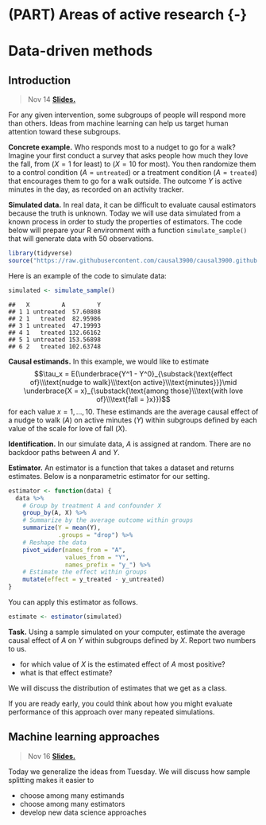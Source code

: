 
# (PART) Areas of active research {-}

# Data-driven methods

## Introduction

> Nov 14 [**Slides.**](assets/slides/11-1_data_driven_intro.pdf)

For any given intervention, some subgroups of people will respond more than others. Ideas from machine learning can help us target human attention toward these subgroups.

**Concrete example.** Who responds most to a nudget to go for a walk? Imagine your first conduct a survey that asks people how much they love the fall, from ($X = 1$ for least) to ($X = 10$ for most). You then randomize them to a control condition ($A = \texttt{untreated}$) or a treatment condition ($A = \texttt{treated}$) that encourages them to go for a walk outside. The outcome $Y$ is active minutes in the day, as recorded on an activity tracker.

**Simulated data.** In real data, it can be difficult to evaluate causal estimators because the truth is unknown. Today we will use data simulated from a known process in order to study the properties of estimators. The code below will prepare your R environment with a function `simulate_sample()` that will generate data with 50 observations.


``` r
library(tidyverse)
source("https://raw.githubusercontent.com/causal3900/causal3900.github.io/main/assets/data/simulate_sample.R")
```

Here is an example of the code to simulate data:

``` r
simulated <- simulate_sample()
```

```
##   X         A         Y
## 1 1 untreated  57.60808
## 2 1   treated  82.95986
## 3 1 untreated  47.19993
## 4 1   treated 132.66162
## 5 1 untreated 153.56898
## 6 2   treated 102.63748
```

**Causal estimands.** In this example, we would like to estimate $$\tau_x = E(\underbrace{Y^1 - Y^0}_{\substack{\text{effect of}\\\text{nudge to walk}\\\text{on active}\\\text{minutes}}}\mid \underbrace{X = x}_{\substack{\text{among those}\\\text{with love of}\\\text{fall = }x}})$$
for each value $x = 1,\dots,10$. These estimands are the average causal effect of a nudge to walk ($A$) on active minutes ($Y$) within subgroups defined by each value of the scale for love of fall ($X$).

**Identification.** In our simulate data, $A$ is assigned at random. There are no backdoor paths between $A$ and $Y$.

**Estimator.** An estimator is a function that takes a dataset and returns estimates. Below is a nonparametric estimator for our setting.

``` r
estimator <- function(data) {
  data %>%
    # Group by treatment A and confounder X
    group_by(A, X) %>%
    # Summarize by the average outcome within groups
    summarize(Y = mean(Y),
              .groups = "drop") %>%
    # Reshape the data
    pivot_wider(names_from = "A",
                values_from = "Y",
                names_prefix = "y_") %>%
    # Estimate the effect within groups
    mutate(effect = y_treated - y_untreated)
}
```

You can apply this estimator as follows.


``` r
estimate <- estimator(simulated)
```

**Task.** Using a sample simulated on your computer, estimate the average causal effect of $A$ on $Y$ within subgroups defined by $X$. Report two numbers to us.

- for which value of $X$ is the estimated effect of $A$ most positive?
- what is that effect estimate?

We will discuss the distribution of estimates that we get as a class.

If you are ready early, you could think about how you might evaluate performance of this approach over many repeated simulations.

## Machine learning approaches

> Nov 16 [**Slides.**](assets/slides/11-2_data_driven_ml.pdf)

Today we generalize the ideas from Tuesday. We will discuss how sample splitting makes it easier to

- choose among many estimands
- choose among many estimators
- develop new data science approaches

